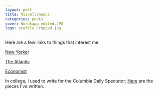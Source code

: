 ```yaml
---
layout: post
title: Miscellaneous
categories: posts
cover: Nordkapp_edited.JPG
logo: profile_cropped.jpg
---
```



Here are a few links to things that interest me:

[New Yorker](http://www.newyorker.com/)

[The Atlantic](http://www.theatlantic.com/)

[Economist](http://www.economist.com/)

In college, I used to write for the Columbia Daily Spectator; [Here](http://www.columbiaspectator.com/contributors/ivy-chen) are the pieces I've written.